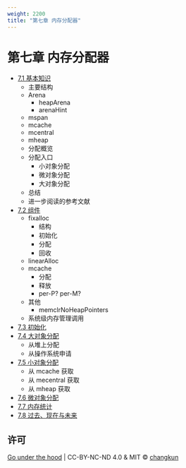 ```yaml
---
weight: 2200
title: "第七章 内存分配器"
---
```


# 第七章 内存分配器

- [7.1 基本知识](./basic.md)
    + 主要结构
    + Arena
      + heapArena
      + arenaHint
    + mspan
    + mcache
    + mcentral
    + mheap
    + 分配概览
    + 分配入口
      + 小对象分配
      + 微对象分配
      + 大对象分配
    + 总结
    + 进一步阅读的参考文献
- [7.2 组件](./component.md)
    + fixalloc
      + 结构
      + 初始化
      + 分配
      + 回收
    + linearAlloc
    + mcache
      + 分配
      + 释放
      + per-P? per-M?
    + 其他
      + memclrNoHeapPointers
    + 系统级内存管理调用
- [7.3 初始化](./init.md)
- [7.4 大对象分配](./largealloc.md)
    + 从堆上分配
    + 从操作系统申请
- [7.5 小对象分配](./smallalloc.md)
    + 从 mcache 获取
    + 从 mecentral 获取
    + 从 mheap 获取
- [7.6 微对象分配](./tinyalloc.md)
- [7.7 内存统计](./mstats.md)
- [7.8 过去、现在与未来](./history.md)

## 许可

[Go under the hood](https://github.com/changkun/go-under-the-hood) | CC-BY-NC-ND 4.0 & MIT &copy; [changkun](https://changkun.de)

